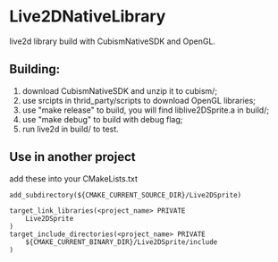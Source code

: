 # Live2DNativeLibrary

live2d library build with CubismNativeSDK and OpenGL.

## Building:
1. download CubismNativeSDK and unzip it to cubism/;
2. use srcipts in thrid_party/scripts to download OpenGL libraries;
3. use "make release" to build, you will find liblive2DSprite.a in build/;
4. use "make debug" to build with debug flag;
5. run live2d in build/ to test.

## Use in another project
add these into your CMakeLists.txt
```
add_subdirectory(${CMAKE_CURRENT_SOURCE_DIR}/Live2DSprite)

target_link_libraries(<project_name> PRIVATE
	Live2DSprite
)
target_include_directories(<project_name> PRIVATE
    ${CMAKE_CURRENT_BINARY_DIR}/Live2DSprite/include
)
```
